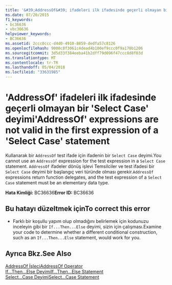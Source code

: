 ```yaml
---
title: '&#39;AddressOf&#39; ifadeleri ilk ifadesinde geçerli olmayan bir &#39;Select Case&#39; deyimi'
ms.date: 07/20/2015
f1_keywords:
- bc36636
- vbc36636
helpviewer_keywords:
- BC36636
ms.assetid: 2ccc0ccc-d4d0-4910-8859-dedfa57c8126
ms.openlocfilehash: 9000c8f3061c4dead4b100ef9ccc0f9a170b1206
ms.sourcegitcommit: 3d5d33f384eeba41b2dff79d096f47ccc8d8f03d
ms.translationtype: MT
ms.contentlocale: tr-TR
ms.lasthandoff: 05/04/2018
ms.locfileid: "33631985"
---
```

# <a name="39addressof39-expressions-are-not-valid-in-the-first-expression-of-a-39select-case39-statement"></a><span data-ttu-id="52733-102">&#39;AddressOf&#39; ifadeleri ilk ifadesinde geçerli olmayan bir &#39;Select Case&#39; deyimi</span><span class="sxs-lookup"><span data-stu-id="52733-102">&#39;AddressOf&#39; expressions are not valid in the first expression of a &#39;Select Case&#39; statement</span></span>
<span data-ttu-id="52733-103">Kullanarak bir `AddressOf` test ifade için ifadenin bir `Select Case` deyimi.</span><span class="sxs-lookup"><span data-stu-id="52733-103">You cannot use an `AddressOf` expression for the test expression in a `Select Case` statement.</span></span> <span data-ttu-id="52733-104">`AddressOf` ifadeler dönüş işlevi Temsilciler ve test ifadesi bir `Select Case` deyimi bir başlangıç veri türünde olması gerekir.</span><span class="sxs-lookup"><span data-stu-id="52733-104">`AddressOf` expressions return function delegates, and the test expression of a `Select Case` statement must be an elementary data type.</span></span>  
  
 <span data-ttu-id="52733-105">**Hata Kimliği:** BC36636</span><span class="sxs-lookup"><span data-stu-id="52733-105">**Error ID:** BC36636</span></span>  
  
## <a name="to-correct-this-error"></a><span data-ttu-id="52733-106">Bu hatayı düzeltmek için</span><span class="sxs-lookup"><span data-stu-id="52733-106">To correct this error</span></span>  
  
-   <span data-ttu-id="52733-107">Farklı bir koşullu yapım olup olmadığını belirlemek için kodunuzu inceleyin gibi bir `If...Then...Else` deyimi, sizin için çalışması.</span><span class="sxs-lookup"><span data-stu-id="52733-107">Examine your code to determine whether a different conditional construction, such as an `If...Then...Else` statement, would work for you.</span></span>  
  
## <a name="see-also"></a><span data-ttu-id="52733-108">Ayrıca Bkz.</span><span class="sxs-lookup"><span data-stu-id="52733-108">See Also</span></span>  
 [<span data-ttu-id="52733-109">AddressOf İşleci</span><span class="sxs-lookup"><span data-stu-id="52733-109">AddressOf Operator</span></span>](../../visual-basic/language-reference/operators/addressof-operator.md)  
 [<span data-ttu-id="52733-110">If...Then...Else Deyimi</span><span class="sxs-lookup"><span data-stu-id="52733-110">If...Then...Else Statement</span></span>](../../visual-basic/language-reference/statements/if-then-else-statement.md)  
 [<span data-ttu-id="52733-111">Select...Case Deyimi</span><span class="sxs-lookup"><span data-stu-id="52733-111">Select...Case Statement</span></span>](../../visual-basic/language-reference/statements/select-case-statement.md)
